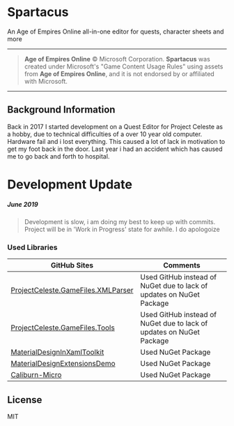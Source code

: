 # Spartacus
An Age of Empires Online all-in-one editor for quests, character sheets and more

----
>**Age of Empires Online** © Microsoft Corporation. 
**Spartacus** was created under Microsoft's "Game Content Usage Rules" using assets from **Age of Empires Online**, and it is not endorsed by or affiliated with Microsoft.  
-----

## Background Information
 Back in 2017 I started development on a Quest Editor for Project Celeste as a hobby, due to technical difficulties of a over 10 year old computer. Hardware fail and i lost everything. This caused a lot of lack in motivation to get my foot back in the door. Last year i had an accident which has caused me to go back and forth to hospital.

# Development Update

##### June 2019

> Development is slow, i am doing my best to keep up with commits.
> Project will be in 'Work in Progress' state for awhile.
> I do apologoize

### Used Libraries

| GitHub Sites | Comments |
| ------ | ----- |
| [ProjectCeleste.GameFiles.XMLParser][ProjectCXML] | Used GitHub instead of NuGet due to lack of updates on NuGet Package |
| [ProjectCeleste.GameFiles.Tools][ProjectCTOOL] | Used GitHub instead of NuGet due to lack of updates on NuGet Package |
| [MaterialDesignInXamlToolkit][MaterialDesignXML] | Used NuGet Package |
| [MaterialDesignExtensionsDemo][MaterialDesignExtXML] | Used NuGet Package |
| [Caliburn-Micro][CaliburnMicro] | Used NuGet Package |


License
----

MIT

[ProjectCXML]: https://github.com/ProjectCeleste/ProjectCeleste.GameFiles.XMLParser
[ProjectCTOOL]: https://github.com/ProjectCeleste/ProjectCeleste.GameFiles.Tools
[MaterialDesignXML]: https://github.com/MaterialDesignInXAML/MaterialDesignInXamlToolkit/wiki
[MaterialDesignExtXML]: https://github.com/spiegelp/MaterialDesignExtensions/tree/master/MaterialDesignExtensionsDemo
[CaliburnMicro]: https://github.com/Caliburn-Micro
